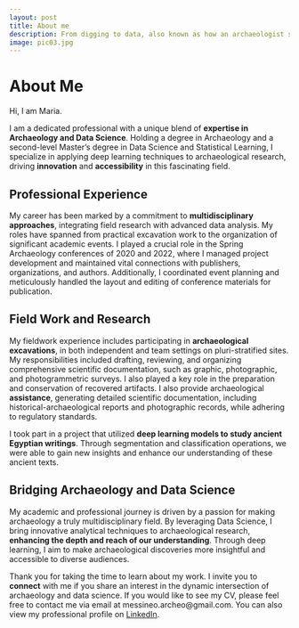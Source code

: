 ```yaml
---
layout: post
title: About me
description: From digging to data, also known as how an archaeologist stepped into data science.
image: pic03.jpg
---
```


<h1>About Me</h1>
<p>Hi, I am Maria.</p> 

<p>I am a dedicated professional with a unique blend of <strong>expertise in Archaeology and Data Science</strong>. Holding a degree in Archaeology and a second-level Master’s degree in Data Science and Statistical Learning, I specialize in applying deep learning techniques to archaeological research, driving <strong>innovation</strong> and <strong>accessibility</strong> in this fascinating field.</p>

<h2>Professional Experience</h2>
<p>My career has been marked by a commitment to <strong>multidisciplinary approaches</strong>, integrating field research with advanced data analysis. My roles have spanned from practical excavation work to the organization of significant academic events. I played a crucial role in the Spring Archaeology conferences of 2020 and 2022, where I managed project development and maintained vital connections with publishers, organizations, and authors. Additionally, I coordinated event planning and meticulously handled the layout and editing of conference materials for publication.</p>

<h2>Field Work and Research</h2>
<p>My fieldwork experience includes participating in <strong>archaeological excavations</strong>, in both independent and team settings on pluri-stratified sites. My responsibilities included drafting, reviewing, and organizing comprehensive scientific documentation, such as graphic, photographic, and photogrammetric surveys. I also played a key role in the preparation and conservation of recovered artifacts. I also provide archaeological <strong>assistance</strong>, generating detailed scientific documentation, including historical-archaeological reports and photographic records, while adhering to regulatory standards.</p>

<p>I took part in a project that utilized <strong>deep learning models to study ancient Egyptian writings</strong>. Through segmentation and classification operations, we were able to gain new insights and enhance our understanding of these ancient texts.</p>

<h2>Bridging Archaeology and Data Science</h2>
<p>My academic and professional journey is driven by a passion for making archaeology a truly multidisciplinary field. By leveraging Data Science, I bring innovative analytical techniques to archaeological research, <strong>enhancing the depth and reach of our understanding</strong>. Through deep learning, I aim to make archaeological discoveries more insightful and accessible to diverse audiences.</p>

<p>Thank you for taking the time to learn about my work. I invite you to <strong>connect</strong> with me if you share an interest in the dynamic intersection of archaeology and data science. If you would like to see my CV, please feel free to contact me via email at messineo.archeo@gmail.com. You can also view my professional profile on <a href="https://www.linkedin.com/in/maria-messineo/" target="_blank">LinkedIn</a>.</p>

